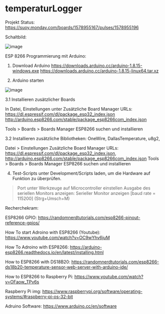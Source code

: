 # temperaturLogger
Projekt Status: https://suoy.monday.com/boards/1578955167/pulses/1578955196


Schaltbild:

![image](https://user-images.githubusercontent.com/86537226/129707013-428c15ba-4fd0-421d-99a0-32ec8f4c69ab.png)



ESP 8266 Programmierung mit Arduino:

1. Download Arduino
https://downloads.arduino.cc/arduino-1.8.15-windows.exe
https://downloads.arduino.cc/arduino-1.8.15-linux64.tar.xz





2. Arduino starten

![image](https://user-images.githubusercontent.com/86537226/129705830-07318ac6-7e52-4e57-8612-ad9d7fe4927f.png)

3.1 Installieren zusätzlicher Boards 

In Datei, Einstellungen unter
Zusätzliche Board Manager URLs:
https://dl.espressif.com/dl/package_esp32_index.json
http://arduino.esp8266.com/stable/package_esp8266com_index.json

Tools > Boards > Boards Manager
ESP8266 suchen und installieren

3.2 Installieren zusätzliche Bibliotheken:
OneWire, DallasTemperature, u8g2,


Datei > Einstellungen
Zusätzliche Board Manager URLs: https://dl.espressif.com/dl/package_esp32_index.json, http://arduino.esp8266.com/stable/package_esp8266com_index.json
Tools > Boards > Boards Manager
ESP8266 suchen und installieren


4. Test-Scripts unter Development/Scripts laden,
um die Hardware auf Funktion zu überprüfen.

> Port unter Werkzeuge auf Microcontroller einstellen
Ausgabe des seriellen Monitors anzeigen:
> Serieller Monitor anzeigen [baud rate = 115200] (Strg+Umsch+M)






Recherchekram:

ESP8266 GPIO:
https://randomnerdtutorials.com/esp8266-pinout-reference-gpios/

How To start Adroino with ESP8266 (Youtube): 
https://www.youtube.com/watch?v=OC9wYhv6juM

How To Adroino with ESP8266:
https://arduino-esp8266.readthedocs.io/en/latest/installing.html

How to ESP8266 with DS18B20:
https://randomnerdtutorials.com/esp8266-ds18b20-temperature-sensor-web-server-with-arduino-ide/

How to ESP8266 to Raspberry Pi:
https://www.youtube.com/watch?v=OFaow_TPv6s

Raspberry Pi img:
https://www.raspberrypi.org/software/operating-systems/#raspberry-pi-os-32-bit

Adruino Software:
https://www.arduino.cc/en/software


